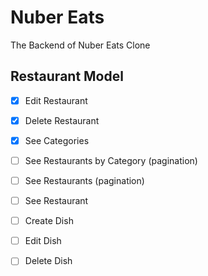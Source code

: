 # Nuber Eats

The Backend of Nuber Eats Clone

## Restaurant Model

- [x] Edit Restaurant
- [x] Delete Restaurant
- [x] See Categories
- [ ] See Restaurants by Category (pagination)

- [ ] See Restaurants (pagination)
- [ ] See Restaurant

- [ ] Create Dish
- [ ] Edit Dish
- [ ] Delete Dish
